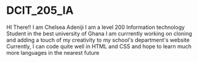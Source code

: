 # DCIT_205_IA

HI There!!
I am Chelsea Adeniji
I am a level 200 Information technology Student in the best university of Ghana
I am currrently working on cloning and adding a touch of my creativity to my school's department's website
Currently, I can code quite well in HTML and CSS and hope to learn much more languages in the nearest future  
